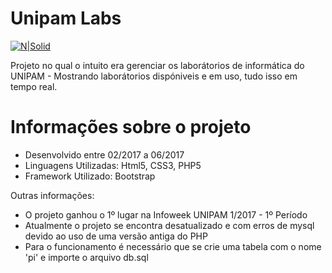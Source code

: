 # Unipam Labs

[![N|Solid](http://phpmyring.sourceforge.net/php.png)](https://php.net)

Projeto no qual o intuito era gerenciar os laborátorios de informática do UNIPAM - Mostrando laborátorios dispóniveis e em uso, tudo isso em tempo real.

# Informações sobre o projeto

  - Desenvolvido entre 02/2017 a 06/2017
  - Linguagens Utilizadas: Html5, CSS3, PHP5
  - Framework Utilizado: Bootstrap


Outras informações:
  - O projeto ganhou o 1º lugar na Infoweek UNIPAM 1/2017 - 1º Período
  - Atualmente o projeto se encontra desatualizado e com erros de mysql devido ao uso de uma versão antiga do PHP
  - Para o funcionamento é necessário que se crie uma tabela com o nome 'pi' e importe o arquivo db.sql